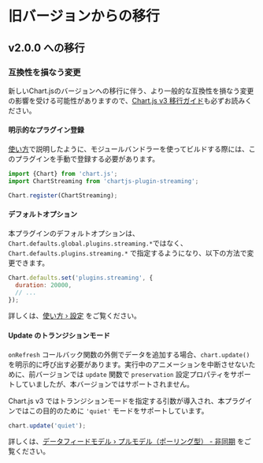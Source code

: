 # 旧バージョンからの移行

## v2.0.0 への移行

### 互換性を損なう変更

新しいChart.jsのバージョンへの移行に伴う、より一般的な互換性を損なう変更の影響を受ける可能性がありますので、[Chart.js v3 移行ガイド](https://www.chartjs.org/docs/latest/getting-started/v3-migration.html)も必ずお読みください。

#### 明示的なプラグイン登録

[使い方](getting-started.md#モジュール)で説明したように、モジュールバンドラーを使ってビルドする際には、このプラグインを手動で登録する必要があります。

```js
import {Chart} from 'chart.js';
import ChartStreaming from 'chartjs-plugin-streaming';

Chart.register(ChartStreaming);
```

#### デフォルトオプション

本プラグインのデフォルトオプションは、`Chart.defaults.global.plugins.streaming.*`ではなく、`Chart.defaults.plugins.streaming.*` で指定するようになり、以下の方法で変更できます。

```js
Chart.defaults.set('plugins.streaming', {
  duration: 20000,
  // ...
});
```

詳しくは、[使い方 &rsaquo; 設定](getting-started.html#設定) をご覧ください。

#### Update のトランジションモード

`onRefresh` コールバック関数の外側でデータを追加する場合、`chart.update()` を明示的に呼び出す必要があります。実行中のアニメーションを中断させないために、前バージョンでは `update` 関数で `preservation` 設定プロパティをサポートしていましたが、本バージョンではサポートされません。

Chart.js v3 ではトランジションモードを指定する引数が導入され、本プラグインではこの目的のために `'quiet'` モードをサポートしています。

```js
chart.update('quiet');
```

詳しくは、[データフィードモデル &rsaquo; プルモデル（ポーリング型） - 非同期](data-feed-models.html#プルモデル-ポーリング型-非同期) をご覧ください。

